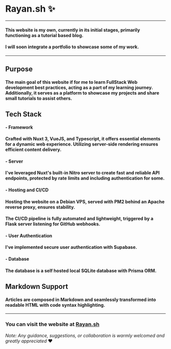 # Rayan.sh ✨
______
#### This website is my own, currently in its initial stages, primarily functioning as a tutorial based blog.
#### I will soon integrate a portfolio to showcase some of my work.
______

## Purpose
#### The main goal of this website if for me to learn FullStack Web development best practices, acting as a part of my learning journey. Additionally, it serves as a platform to showcase my projects and share small tutorials to assist others.

## Tech Stack
#### - Framework
#### Crafted with Nuxt 3, VueJS, and Typescript, it offers essential elements for a dynamic web experience. Utilizing server-side rendering ensures efficient content delivery.
#### - Server
#### I've leveraged Nuxt's built-in Nitro server to create fast and reliable API endpoints, protected by rate limits and including authentication for some.
#### - Hosting and CI/CD
#### Hosting the website on a Debian VPS, served with PM2 behind an Apache reverse proxy, ensures stability.
####  The CI/CD pipeline is fully automated and lightweight, triggered by a Flask server listening for GitHub webhooks.
#### - User Authentication
#### I've implemented secure user authentication with Supabase.
#### - Database
#### The database is a self hosted local SQLite database with Prisma ORM.

## Markdown Support
#### Articles are composed in Markdown and seamlessly transformed into readable HTML with code syntax highlighting.

______

### You can visit the website at [Rayan.sh](https://rayan.sh/)
_Note: Any guidance, suggestions, or collaboration is warmly welcomed and greatly appreciated_ ♥️